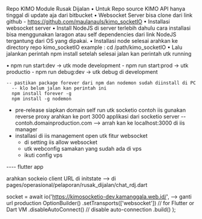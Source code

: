 Repo KIMO Module Rusak Dijalan 
•	Untuk Repo source KIMO API hanya tinggal di update aja dari bitbucket
•	Websocket Server bisa clone dari link github  - https://github.com/maulanauls/kimo_socketIO
•	Installasi websocket server
•	Install NodeJS di server terlebih dahulu cara installasi bisa menggunakan laragon atau self dependencies dari link NodeJS tergantung dari OS yang dipakai.
•	Installasi node selesai arahkan ke directory repo kimo_socketIO example : cd /path/kimo_socketIO 
•	Lalu jalankan perintah npm install setelah selesai jalan kan perintah utk running

•	npm run start:dev -> utk mode development 
    - npm run start:prod -> utk productio 
    - npm run debug:dev -> utk debug di development

    -- pastikan package forever dari npm dan nodemon sudah diinstall di PC 
      -- klo belum jalan kan perintah ini 
      npm install forever -g
      npm install -g nodemon

* pre-release 
   siapkan domain self run utk socketio contoh iis gunakan reverse proxy arahkan ke port 3000 applikasi dari socketio server
   -- contoh.domainproduction.com --> arrah kan ke localhost:3000 di iis manager
* installasi di iis management open utk fitur websocket
  * di setting iis allow websocket 
  * utk webconfig samakan yang sudah ada di vps 
  * ikuti config vps

---- flutter app

arahkan sockeio client URL di initstate --> 
di pages/operasional/pelaporan/rusak_dijalan/chat_rdj.dart

socket = await io('https://kimosocketio-dev.kamanggala.web.id/', --> ganti url production
        OptionBuilder()
            .setTransports(['websocket']) // for Flutter or Dart VM
            .disableAutoConnect()  // disable auto-connection
            .build()
    );

